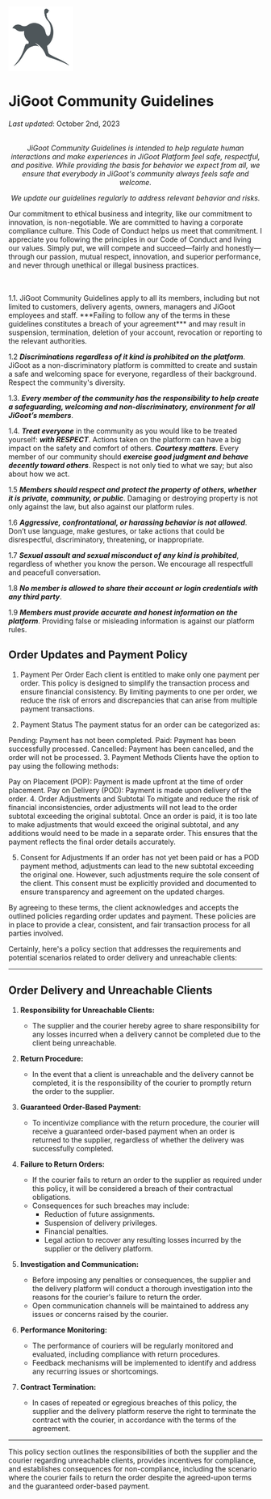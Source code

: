 <img src="https://github.com/JiGoot/terms/blob/main/logo520.png" width="128" height="128">

# JiGoot Community Guidelines
*Last updated*: October 2nd, 2023
</br>
</br>
*<p align="center">JiGoot Community Guidelines is intended to help regulate human interactions and make experiences in JiGoot Platform feel safe, respectful, and positive. While providing the basis for behavior we expect from all,  we ensure that everybody in JiGoot's community always feels safe and welcome.</p>*
*<p align="center"> We update our guidelines regularly to address relevant behavior and risks.</p>*

Our commitment to ethical business and integrity, like our commitment to innovation, is non-negotiable. 
We are committed to having a corporate compliance culture. This Code of Conduct helps us meet that 
commitment. I appreciate you following the principles in our Code of Conduct and living our values. Simply 
put, we will compete and succeed—fairly and honestly—through our passion, mutual respect, innovation, 
and superior performance, and never through unethical or illegal business practices.

</br>
</br>
1.1. JiGoot Community Guidelines apply to all its members, including but not limited to customers, delivery agents, owners, managers and JiGoot employees and staff. ***Failing to follow any of the terms in these guidelines constitutes a breach of your agreement*** and may result in suspension, termination, deletion of your account, revocation or reporting to the relevant authorities.

1.2 ***Discriminations regardless of it kind is prohibited on the platform***. JiGoot as a non-discriminatory platform is committed to create and sustain a safe and welcoming space for everyone, regardless of their background. Respect the community's diversity.

1.3. ***Every member of the community has the responsibility to help create a safeguarding, welcoming and non-discriminatory,  environment for all JiGoot’s members***.

1.4. ***Treat everyone*** in the community as you would like to be treated yourself: ***with RESPECT***. Actions taken on the platform can have a big impact on the safety and comfort of others. ***Courtesy matters***. Every member of our community should ***exercise good judgment and behave decently toward others***. Respect is not only tied to what we say; but also about how we act.

1.5 ***Members should respect and protect the property of others, whether it is private, community, or public***. Damaging or destroying property is not only against the law, but also against our platform rules.

1.6  ***Aggressive, confrontational, or harassing behavior is not allowed***. Don’t use language, make gestures, or take actions that could be disrespectful, discriminatory, threatening, or
inappropriate.

1.7 ***Sexual assault and sexual misconduct of any kind is prohibited***, regardless of whether you know the person. We encourage all respectfull and peacefull conversation. 

1.8 ***No member is allowed to share their account or login credentials with any third party***.

1.9 ***Members must provide accurate and honest information on the platform***. Providing false or misleading information is against our platform rules. 






**Order Updates and Payment Policy**
------------------------------------
1. Payment Per Order Each client is entitled to make only one payment per order. This policy is designed to simplify the transaction process and ensure financial consistency. By limiting payments to one per order, we reduce the risk of errors and discrepancies that can arise from multiple payment transactions.

2. Payment Status The payment status for an order can be categorized as:

Pending: Payment has not been completed.
Paid: Payment has been successfully processed.
Cancelled: Payment has been cancelled, and the order will not be processed.
3. Payment Methods Clients have the option to pay using the following methods:

Pay on Placement (POP): Payment is made upfront at the time of order placement.
Pay on Delivery (POD): Payment is made upon delivery of the order.
4. Order Adjustments and Subtotal To mitigate and reduce the risk of financial inconsistencies, order adjustments will not lead to the order subtotal exceeding the original subtotal. Once an order is paid, it is too late to make adjustments that would exceed the original subtotal, and any additions would need to be made in a separate order. This ensures that the payment reflects the final order details accurately.

5. Consent for Adjustments If an order has not yet been paid or has a POD payment method, adjustments can lead to the new subtotal exceeding the original one. However, such adjustments require the sole consent of the client. This consent must be explicitly provided and documented to ensure transparency and agreement on the updated charges.

By agreeing to these terms, the client acknowledges and accepts the outlined policies regarding order updates and payment. These policies are in place to provide a clear, consistent, and fair transaction process for all parties involved.


Certainly, here's a policy section that addresses the requirements and potential scenarios related to order delivery and unreachable clients:

---

**Order Delivery and Unreachable Clients**
------------------------------------------
1. **Responsibility for Unreachable Clients:**
   - The supplier and the courier hereby agree to share responsibility for any losses incurred when a delivery cannot be completed due to the client being unreachable.

2. **Return Procedure:**
   - In the event that a client is unreachable and the delivery cannot be completed, it is the responsibility of the courier to promptly return the order to the supplier.

3. **Guaranteed Order-Based Payment:**
   - To incentivize compliance with the return procedure, the courier will receive a guaranteed order-based payment when an order is returned to the supplier, regardless of whether the delivery was successfully completed.

4. **Failure to Return Orders:**
   - If the courier fails to return an order to the supplier as required under this policy, it will be considered a breach of their contractual obligations.
   - Consequences for such breaches may include:
     - Reduction of future assignments.
     - Suspension of delivery privileges.
     - Financial penalties.
     - Legal action to recover any resulting losses incurred by the supplier or the delivery platform.
   
5. **Investigation and Communication:**
   - Before imposing any penalties or consequences, the supplier and the delivery platform will conduct a thorough investigation into the reasons for the courier's failure to return the order.
   - Open communication channels will be maintained to address any issues or concerns raised by the courier.

6. **Performance Monitoring:**
   - The performance of couriers will be regularly monitored and evaluated, including compliance with return procedures.
   - Feedback mechanisms will be implemented to identify and address any recurring issues or shortcomings.

7. **Contract Termination:**
   - In cases of repeated or egregious breaches of this policy, the supplier and the delivery platform reserve the right to terminate the contract with the courier, in accordance with the terms of the agreement.

---

This policy section outlines the responsibilities of both the supplier and the courier regarding unreachable clients, provides incentives for compliance, and establishes consequences for non-compliance, including the scenario where the courier fails to return the order despite the agreed-upon terms and the guaranteed order-based payment.
